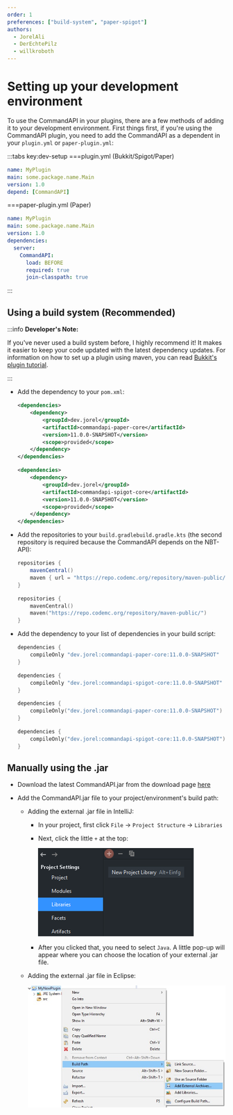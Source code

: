 ```yaml
---
order: 1
preferences: ["build-system", "paper-spigot"]
authors:
  - JorelAli
  - DerEchtePilz
  - willkroboth
---
```


# Setting up your development environment

To use the CommandAPI in your plugins, there are a few methods of adding it to your development environment. First things first, if you're using the CommandAPI plugin, you need to add the CommandAPI as a dependent in your `plugin.yml` or `paper-plugin.yml`:

:::tabs key:dev-setup
===plugin.yml (Bukkit/Spigot/Paper)
```yaml
name: MyPlugin
main: some.package.name.Main
version: 1.0
depend: [CommandAPI]
```
===paper-plugin.yml (Paper)
```yaml
name: MyPlugin
main: some.package.name.Main
version: 1.0
dependencies:
  server:
    CommandAPI:
      load: BEFORE
      required: true
      join-classpath: true
```

:::

## Using a build system (Recommended)

:::info **Developer's Note:**

If you've never used a build system before, I highly recommend it! It makes it easier to keep your code updated with the latest dependency updates. For information on how to set up a plugin using maven, you can read [Bukkit's plugin tutorial](https://bukkit.gamepedia.com/Plugin_Tutorial).

:::

<div class="maven">

- Add the dependency to your `pom.xml`:

  <div class="paper">

  ```xml
  <dependencies>
      <dependency>
          <groupId>dev.jorel</groupId>
          <artifactId>commandapi-paper-core</artifactId>
          <version>11.0.0-SNAPSHOT</version>
          <scope>provided</scope>
      </dependency>
  </dependencies>
  ```

  </div>
  <div class="spigot">

  ```xml
  <dependencies>
      <dependency>
          <groupId>dev.jorel</groupId>
          <artifactId>commandapi-spigot-core</artifactId>
          <version>11.0.0-SNAPSHOT</version>
          <scope>provided</scope>
      </dependency>
  </dependencies>
  ```

  </div>

</div>
<div class="gradle">

- Add the repositories to your <span class="groovy">`build.gradle`</span><span class="kts">`build.gradle.kts`</span> (the second repository is required because the CommandAPI depends on the NBT-API):

  <div class="groovy">
  
  ```groovy
  repositories {
      mavenCentral()
      maven { url = "https://repo.codemc.org/repository/maven-public/" }
  }
  ```
  
  </div>
  <div class="kts">
  
  ```kotlin
  repositories {
      mavenCentral()
      maven("https://repo.codemc.org/repository/maven-public/")
  }
  ```

  </div>
  
  
- Add the dependency to your list of dependencies in your build script:

  <div class="groovy">

  <div class="paper">
  
  ```groovy
  dependencies {
      compileOnly "dev.jorel:commandapi-paper-core:11.0.0-SNAPSHOT"
  }
  ```
  
  </div> 
  <div class="spigot">

  ```groovy
  dependencies {
      compileOnly "dev.jorel:commandapi-spigot-core:11.0.0-SNAPSHOT"
  }
  ```
  
  </div>
  
  </div>
  <div class="kts">
  
  <div class="paper">

  ```kotlin
  dependencies {
      compileOnly("dev.jorel:commandapi-paper-core:11.0.0-SNAPSHOT")
  }
  ```
  
  </div>
  <div class="spigot">
  
  ```kotlin
  dependencies {
      compileOnly("dev.jorel:commandapi-spigot-core:11.0.0-SNAPSHOT")
  }
  ```
  
  </div>
  </div>

</div>

## Manually using the .jar

- Download the latest CommandAPI.jar from the download page [here](https://github.com/CommandAPI/CommandAPI/releases/latest)

- Add the CommandAPI.jar file to your project/environment's build path:

  - Adding the external .jar file in IntelliJ:

    - In your project, first click `File` -> `Project Structure` -> `Libraries`

    - Next, click the little `+` at the top:

      ![An image in IntelliJ showing the plus icon to add an external .jar.](/images/intellij.png)

    - After you clicked that, you need to select `Java`. A little pop-up will appear where you can choose the location of your external .jar file.

  - Adding the external .jar file in Eclipse:

    ![An image of some context menu entries in Eclipse after right clicking a project. Displays the highlighted options "Build Path", followed by "Add External Archives..."](/images/eclipse.jpg)
